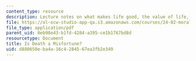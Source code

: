 ```yaml
---
content_type: resource
description: Lecture notes on what makes life good, the value of life, and immortality.
file: https://ol-ocw-studio-app-qa.s3.amazonaws.com/courses/24-02-moral-problems-and-the-good-life-fall-2008/d880650eba4a16c4284567ea3fb2e349_lec_05.pdf
file_type: application/pdf
parent_uid: 0eb98e43-b1fd-4284-a395-ce1b1767bd8d
resourcetype: Document
title: Is Death a Misfortune?
uid: d880650e-ba4a-16c4-2845-67ea3fb2e349
---
```

